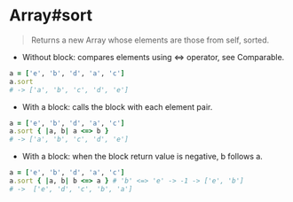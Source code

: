 # Array#sort

> Returns a new Array whose elements are those from self, sorted.

- Without block: compares elements using <=> operator, see Comparable.
```ruby
a = ['e', 'b', 'd', 'a', 'c']
a.sort
# -> ['a', 'b', 'c', 'd', 'e']
```

- With a block: calls the block with each element pair.
```ruby
a = ['e', 'b', 'd', 'a', 'c']
a.sort { |a, b| a <=> b }
# -> ['a', 'b', 'c', 'd', 'e']
```

- With a block: when the block return value is negative, b follows a.
```ruby
a = ['e', 'b', 'd', 'a', 'c']
a.sort { |a, b| b <=> a } # 'b' <=> 'e' -> -1 -> ['e', 'b']
# ->  ['e', 'd', 'c', 'b', 'a']
```
